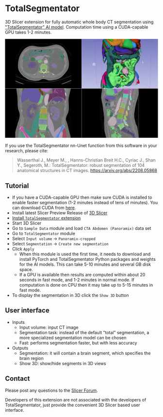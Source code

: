 # TotalSegmentator

3D Slicer extension for fully automatic whole body CT segmentation using ["TotalSegmentator" AI model](https://github.com/wasserth/TotalSegmentator). Computation time using a CUDA-capable GPU takes 1-2 minutes.

![](Screenshot01.jpg)

If you use the TotalSegmentator nn-Unet function from this software in your research, please cite:

> Wasserthal J., Meyer M., , Hanns-Christian Breit H.C., Cyriac J., Shan Y., Segeroth, M.: TotalSegmentator: robust segmentation of 104 anatomical structures in CT images. https://arxiv.org/abs/2208.05868

## Tutorial

- If you have a CUDA-capable GPU then make sure CUDA is installed to enable faster segmentation (1-2 minutes instead of tens of minutes). You can download CUDA from [here](https://developer.nvidia.com/cuda-downloads).
- Install latest Slicer Preview Release of [3D Slicer](https://slicer.readthedocs.io/en/latest/user_guide/getting_started.html#installing-3d-slicer)
- [Install `TotalSegmentator` extension](https://slicer.readthedocs.io/en/latest/user_guide/extensions_manager.html#install-extensions)
- Start 3D Slicer
- Go to `Sample Data` module and load `CTA Abdomen (Panoramix)` data set
- Go to `TotalSegmentator` module
- Select `Input volume` -> `Panoramix-cropped`
- Select `Segmentation` -> `Create new segmentation`
- Click `Apply`
  - When this module is used the first time, it needs to download and install PyTorch and TotalSegmentator Python packages and weights for the AI models. This can take 5-10 minutes and several GB disk space.
  - If a GPU is available then results are computed within about 20 seconds in fast mode, and 1-2 minutes in normal mode. If computation is done on CPU then it may take up to 5-15 minutes in fast mode.
- To display the segmentation in 3D click the `Show 3D` button

## User interface

- Inputs
  - Input volume: input CT image
  - Segmentation task: instead of the default "total" segmentation, a more specialized segmentation model can be chosen
  - Fast: performs segmentation faster, but with less accuracy
- Outputs
  - Segmentation: it will contain a brain segment, which specifies the brain region
  - Show 3D: show/hide segments in 3D views

## Contact

Please post any questions to the [Slicer Forum](https://discourse.slicer.org).

Developers of this extension are not associated with the developers of TotalSegmentator, just provide the convenient 3D Slicer based user interface.
